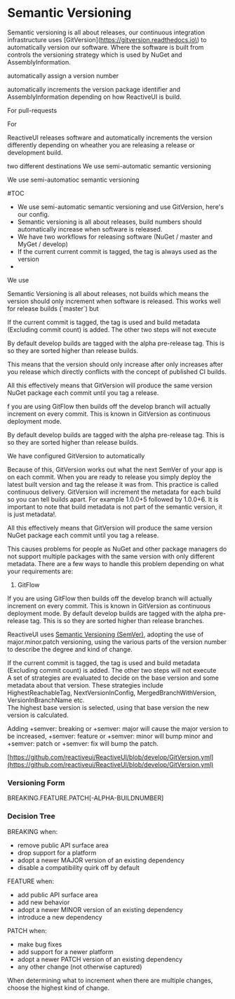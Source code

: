 # Semantic Versioning

Semantic versioning is all about releases, our continuous integration infrastructure uses \[GitVersion\]\(https://gitversion.readthedocs.io\) to automatically version our software. Where the software is built from controls the versioning strategy which is used by NuGet and AssemblyInformation.



automatically assign a version number 



automatically increments the  version package identifier and AssemblyInformation depending on how ReactiveUI is build.

For pull-requests

For

ReactiveUI releases software and automatically increments the version differently depending on wheather you are releasing a release or development build.



two different destinations We use semi-automatic semantic versioning



We use semi-automatioc semantic versioning

\#TOC



* We use semi-automatic semantic versioning and use GitVersion, here's our config.
* Semantic versioning is all about releases, build numbers should automatically increase when software is released. 
* We have two workflows for releasing software \(NuGet / master and MyGet / develop\)
* If the current current commit is tagged, the tag is always used as the version
* 




We use 

Semantic Versioning is all about releases, not builds which means the version should only increment when software is released. This works well for release builds \(\`master\`\) but 





If the current commit is tagged, the tag is used and build metadata \(Excluding commit count\) is added. The other two steps will not execute  






By default develop builds are tagged with the alpha pre-release tag. This is so they are sorted higher than release builds.



This means that the version should only increase after only increases after you release which directly conflicts with the concept of published CI builds. 



All this effectively means that GitVersion will produce the same version NuGet package each commit until you tag a release.



f you are using GitFlow then builds off the develop branch will actually increment on every commit. This is known in GitVersion as continuous deployment mode.



By default develop builds are tagged with the alpha pre-release tag. This is so they are sorted higher than release builds.



We have configured GitVersion to automatically 

Because of this, GitVersion works out what the next SemVer of your app is on each commit. When you are ready to release you simply deploy the latest built version and tag the release it was from. This practice is called continuous delivery. GitVersion will increment the metadata for each build so you can tell builds apart. For example 1.0.0+5 followed by 1.0.0+6. It is important to note that build metadata is not part of the semantic version, it is just metadata!.

All this effectively means that GitVersion will produce the same version NuGet package each commit until you tag a release.

This causes problems for people as NuGet and other package managers do not support multiple packages with the same version with only different metadata. There are a few ways to handle this problem depending on what your requirements are:

1. GitFlow

If you are using GitFlow then builds off the develop branch will actually increment on every commit. This is known in GitVersion as continuous deployment mode. By default develop builds are tagged with the alpha pre-release tag. This is so they are sorted higher than release branches.

ReactiveUI uses [Semantic Versioning \(SemVer\)](http://semver.org/), adopting the use of major.minor.patch versioning, using the various parts of the version number to describe the degree and kind of change.

If the current commit is tagged, the tag is used and build metadata \(Excluding commit count\) is added. The other two steps will not execute  
A set of strategies are evaluated to decide on the base version and some metadata about that version. These strategies include HighestReachableTag, NextVersionInConfig, MergedBranchWithVersion, VersionInBranchName etc.  
The highest base version is selected, using that base version the new version is calculated.

Adding +semver: breaking or +semver: major will cause the major version to be increased,  +semver: feature or +semver: minor will bump minor and +semver: patch or +semver: fix will bump the patch.

[https://github.com/reactiveui/ReactiveUI/blob/develop/GitVersion.yml](https://github.com/reactiveui/ReactiveUI/blob/develop/GitVersion.yml)

### Versioning Form

BREAKING.FEATURE.PATCH\[-ALPHA-BUILDNUMBER\]

### Decision Tree

BREAKING when:

* remove public API surface area
* drop support for a platform
* adopt a newer MAJOR version of an existing dependency 
* disable a compatibility quirk off by default

FEATURE when:

* add public API surface area 
* add new behavior
* adopt a newer MINOR version of an existing dependency
* introduce a new dependency 

PATCH when:

* make bug fixes
* add support for a newer platform
* adopt a newer PATCH version of an existing dependency
* any other change \(not otherwise captured\)

When determining what to increment when there are multiple changes, choose the highest kind of change.

